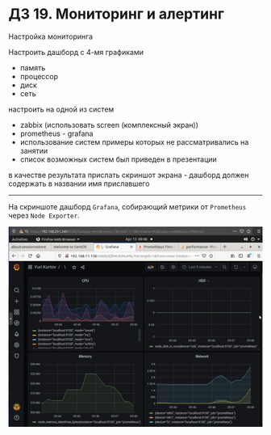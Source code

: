 # ДЗ 19. Мониторинг и алертинг
Настройка мониторинга

Настроить дашборд с 4-мя графиками
 * память
 *  процессор
 *  диск
 *   сеть

настроить на одной из систем

 *   zabbix (использовать screen (комплексный экран))
 *   prometheus - grafana
 *   использование систем примеры которых не рассматривались на занятии
 *   список возможных систем был приведен в презентации

в качестве результата прислать скриншот экрана - дашборд должен содержать в названии имя приславшего

-----
На скриншоте дашборд `Grafana`, собирающий метрики от `Prometheus` через `Node Exporter`.

![p+g](grafana-prometheus.jpg)

